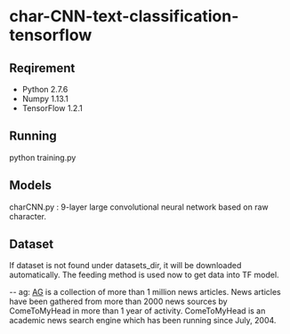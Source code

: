 # char-CNN-text-classification-tensorflow

## Reqirement ##
- Python 2.7.6
- Numpy 1.13.1
- TensorFlow 1.2.1

## Running ##
python training.py

## Models ##
charCNN.py : 9-layer large convolutional neural network based on raw character.

## Dataset ##
If dataset is not found under datasets_dir, it will be downloaded automatically. 
The feeding method is used now to get data into TF model.

-- ag: [AG](http://www.di.unipi.it/~gulli/AG_corpus_of_news_articles.html) is a collection of more than 1 million 
news articles. News articles have been gathered from more than 2000 news sources by ComeToMyHead in more than 1 year of 
activity. ComeToMyHead is an academic news search engine which has been running since July, 2004.
